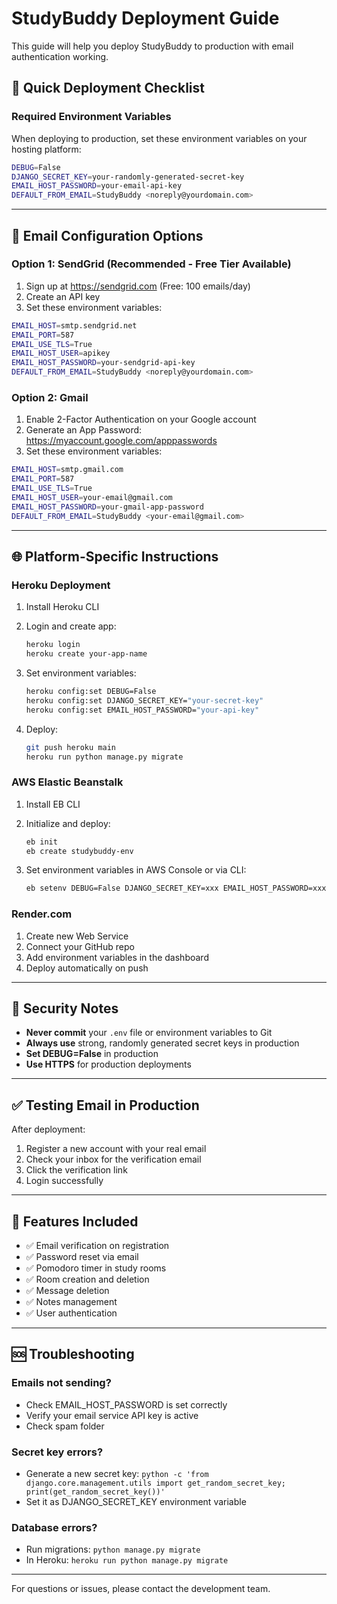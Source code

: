 # StudyBuddy Deployment Guide

This guide will help you deploy StudyBuddy to production with email authentication working.

## 🚀 Quick Deployment Checklist

### Required Environment Variables

When deploying to production, set these environment variables on your hosting platform:

```bash
DEBUG=False
DJANGO_SECRET_KEY=your-randomly-generated-secret-key
EMAIL_HOST_PASSWORD=your-email-api-key
DEFAULT_FROM_EMAIL=StudyBuddy <noreply@yourdomain.com>
```

---

## 📧 Email Configuration Options

### Option 1: SendGrid (Recommended - Free Tier Available)

1. Sign up at https://sendgrid.com (Free: 100 emails/day)
2. Create an API key
3. Set these environment variables:

```bash
EMAIL_HOST=smtp.sendgrid.net
EMAIL_PORT=587
EMAIL_USE_TLS=True
EMAIL_HOST_USER=apikey
EMAIL_HOST_PASSWORD=your-sendgrid-api-key
DEFAULT_FROM_EMAIL=StudyBuddy <noreply@yourdomain.com>
```

### Option 2: Gmail

1. Enable 2-Factor Authentication on your Google account
2. Generate an App Password: https://myaccount.google.com/apppasswords
3. Set these environment variables:

```bash
EMAIL_HOST=smtp.gmail.com
EMAIL_PORT=587
EMAIL_USE_TLS=True
EMAIL_HOST_USER=your-email@gmail.com
EMAIL_HOST_PASSWORD=your-gmail-app-password
DEFAULT_FROM_EMAIL=StudyBuddy <your-email@gmail.com>
```

---

## 🌐 Platform-Specific Instructions

### Heroku Deployment

1. Install Heroku CLI
2. Login and create app:
   ```bash
   heroku login
   heroku create your-app-name
   ```

3. Set environment variables:
   ```bash
   heroku config:set DEBUG=False
   heroku config:set DJANGO_SECRET_KEY="your-secret-key"
   heroku config:set EMAIL_HOST_PASSWORD="your-api-key"
   ```

4. Deploy:
   ```bash
   git push heroku main
   heroku run python manage.py migrate
   ```

### AWS Elastic Beanstalk

1. Install EB CLI
2. Initialize and deploy:
   ```bash
   eb init
   eb create studybuddy-env
   ```

3. Set environment variables in AWS Console or via CLI:
   ```bash
   eb setenv DEBUG=False DJANGO_SECRET_KEY=xxx EMAIL_HOST_PASSWORD=xxx
   ```

### Render.com

1. Create new Web Service
2. Connect your GitHub repo
3. Add environment variables in the dashboard
4. Deploy automatically on push

---

## 🔐 Security Notes

- **Never commit** your `.env` file or environment variables to Git
- **Always use** strong, randomly generated secret keys in production
- **Set DEBUG=False** in production
- **Use HTTPS** for production deployments

---

## ✅ Testing Email in Production

After deployment:

1. Register a new account with your real email
2. Check your inbox for the verification email
3. Click the verification link
4. Login successfully

---

## 📝 Features Included

- ✅ Email verification on registration
- ✅ Password reset via email
- ✅ Pomodoro timer in study rooms
- ✅ Room creation and deletion
- ✅ Message deletion
- ✅ Notes management
- ✅ User authentication

---

## 🆘 Troubleshooting

### Emails not sending?
- Check EMAIL_HOST_PASSWORD is set correctly
- Verify your email service API key is active
- Check spam folder

### Secret key errors?
- Generate a new secret key: `python -c 'from django.core.management.utils import get_random_secret_key; print(get_random_secret_key())'`
- Set it as DJANGO_SECRET_KEY environment variable

### Database errors?
- Run migrations: `python manage.py migrate`
- In Heroku: `heroku run python manage.py migrate`

---

For questions or issues, please contact the development team.

